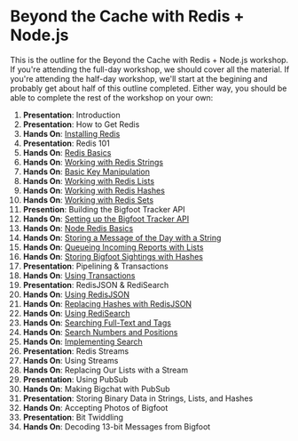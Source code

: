 # Beyond the Cache with Redis + Node.js

This is the outline for the Beyond the Cache with Redis + Node.js workshop. If you're attending the full-day workshop, we should cover all the material. If you're attending the half-day workshop, we'll start at the begining and probably get about half of this outline completed. Either way, you should be able to complete the rest of the workshop on your own:

   1. **Presentation**: Introduction
   2. **Presentation**: How to Get Redis
   3. **Hands On**: [Installing Redis](01-INSTALLATION.md)
   4. **Presentation**: Redis 101
   5. **Hands On**: [Redis Basics](02-REDIS-BASICS.md)
   6. **Hands On**: [Working with Redis Strings](03-REDIS-STRINGS.md)
   7. **Hands On**: [Basic Key Manipulation](04-REDIS-KEYS.md)
   8. **Hands On**: [Working with Redis Lists](05-REDIS-LISTS.md)
   9. **Hands On**: [Working with Redis Hashes](06-REDIS-HASHES.md)
  10. **Hands On**: [Working with Redis Sets](07-REDIS-SETS.md)
  11. **Presention**: Building the Bigfoot Tracker API
  12. **Hands On**: [Setting up the Bigfoot Tracker API](08-API-SETUP.md)
  13. **Hands On**: [Node Redis Basics](09-NODE-REDIS-BASICS.md)
  14. **Hands On**: [Storing a Message of the Day with a String](10-NODE-REDIS-STRINGS.md)
  15. **Hands On**: [Queueing Incoming Reports with Lists](11-NODE-REDIS-LISTS.md)
  16. **Hands On**: [Storing Bigfoot Sightings with Hashes](12-NODE-REDIS-HASHES.md)
  17. **Presentation**: Pipelining & Transactions
  18. **Hands On**: [Using Transactions](13-TRANSACTIONS.md)
  19. **Presentation**: RedisJSON & RediSearch
  20. **Hands On**: [Using RedisJSON](14-REDISJSON.md)
  21. **Hands On**: [Replacing Hashes with RedisJSON](15-HASHES-TO-JSON.md)
  22. **Hands On**: [Using RediSearch](16-REDISEARCH-BASICS.md)
  22. **Hands On**: [Searching Full-Text and Tags](17-REDISEARCH-TEXT-AND-TAG.md)
  22. **Hands On**: [Search Numbers and Positions](18-REDISEARCH-NUMERIC-AND-GEO.md)
  23. **Hands On**: [Implementing Search](19.md)
  24. **Presentation**: Redis Streams
  25. **Hands On**: Using Streams
  26. **Hands On**: Replacing Our Lists with a Stream
  27. **Presentation**: Using PubSub
  28. **Hands On**: Making Bigchat with PubSub
  29. **Presentation**: Storing Binary Data in Strings, Lists, and Hashes
  30. **Hands On**: Accepting Photos of Bigfoot
  31. **Presentation**: Bit Twiddling
  32. **Hands On**: Decoding 13-bit Messages from Bigfoot
